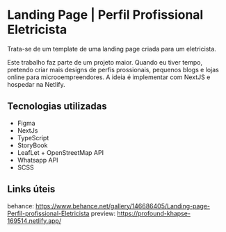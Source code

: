 # Landing Page | Perfil Profissional Eletricista

Trata-se de um template de uma landing page criada para um eletricista.

Este trabalho faz parte de um projeto maior. Quando eu tiver tempo, pretendo criar mais designs de perfis prossionais, pequenos blogs e lojas online para microoempreendores. A ideia é implementar com NextJS e hospedar na Netlify. 

## Tecnologias utilizadas

- Figma
- NextJs
- TypeScript
- StoryBook
- LeafLet + OpenStreetMap API
- Whatsapp API
- SCSS

## Links úteis

behance: <https://www.behance.net/gallery/146686405/Landing-page-Perfil-profissional-Eletricista>
preview: <https://profound-khapse-169514.netlify.app/>
